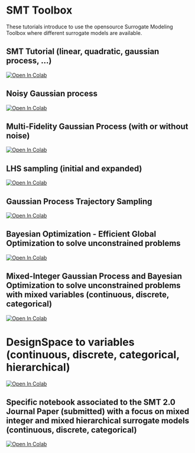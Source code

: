# SMT Toolbox

These tutorials introduce to use the opensource Surrogate Modeling Toolbox where different surrogate models are available.


## SMT Tutorial (linear, quadratic, gaussian process, ...)

[![Open In Colab](https://colab.research.google.com/assets/colab-badge.svg)](https://colab.research.google.com/github/SMTorg/smt/blob/master/tutorial/SMT_Tutorial.ipynb)

## Noisy Gaussian process 

[![Open In Colab](https://colab.research.google.com/assets/colab-badge.svg)](https://colab.research.google.com/github/SMTorg/smt/blob/master/tutorial/SMT_MFK_Noise.ipynb)

## Multi-Fidelity Gaussian Process (with or without noise)

[![Open In Colab](https://colab.research.google.com/assets/colab-badge.svg)](https://colab.research.google.com/github/SMTorg/smt/blob/master/tutorial/SMT_MFK_Noise.ipynb)

## LHS sampling (initial and expanded)

[![Open In Colab](https://colab.research.google.com/assets/colab-badge.svg)](https://colab.research.google.com/github/SMTorg/smt/blob/master/tutorial/SMT_ExpandedLHS.ipynb)

## Gaussian Process Trajectory Sampling 

[![Open In Colab](https://colab.research.google.com/assets/colab-badge.svg)](https://colab.research.google.com/github/SMTorg/smt/blob/master/tutorial/SMT_GP_Sampling.ipynb)

## Bayesian Optimization - Efficient Global Optimization to solve unconstrained problems

[![Open In Colab](https://colab.research.google.com/assets/colab-badge.svg)](https://colab.research.google.com/github/SMTorg/smt/blob/master/tutorial/SMT_EGO_application.ipynb)

## Mixed-Integer Gaussian Process and Bayesian Optimization to solve unconstrained problems with mixed variables (continuous, discrete, categorical)

[![Open In Colab](https://colab.research.google.com/assets/colab-badge.svg)](https://colab.research.google.com/github/SMTorg/smt/blob/master/tutorial/SMT_MixedInteger_application.ipynb)

# DesignSpace to variables (continuous, discrete, categorical, hierarchical)

[![Open In Colab](https://colab.research.google.com/assets/colab-badge.svg)](https://colab.research.google.com/github/SMTorg/smt/blob/master/tutorial/SMT_DesignSpace_example.ipynb)

## Specific notebook associated to the SMT 2.0 Journal Paper (submitted) with a focus on mixed integer and mixed hierarchical surrogate models (continuous, discrete, categorical)

[![Open In Colab](https://colab.research.google.com/assets/colab-badge.svg)](https://colab.research.google.com/github/SMTorg/smt/blob/master/tutorial/NotebookRunTestCases_Paper_SMT_v2.ipynb)


